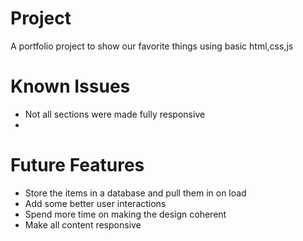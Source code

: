 # Project
A portfolio project to show our favorite things using basic html,css,js

# Known Issues
- Not all sections were made fully responsive
-

# Future Features
- Store the items in a database and pull them in on load
- Add some better user interactions
- Spend more time on making the design coherent
- Make all content responsive

